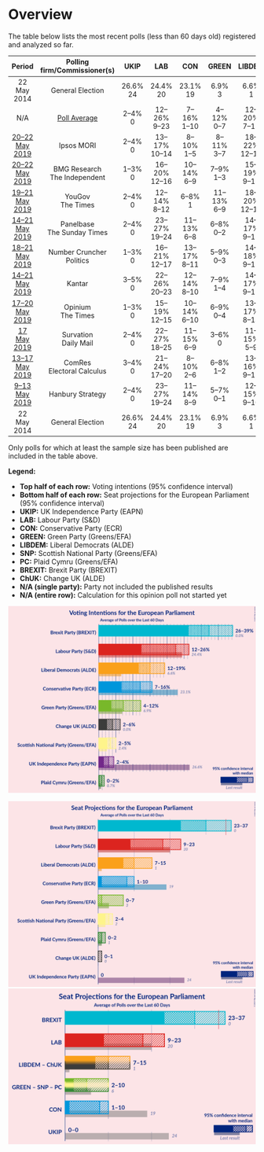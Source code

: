 # Overview

The table below lists the most recent polls (less than 60 days old) registered and analyzed so far.

| Period     | Polling firm/Commissioner(s) | UKIP | LAB | CON | GREEN | LIBDEM | SNP | PC | BREXIT | ChUK |
|:----------:|:----------------------------:|:--:|:--:|:--:|:--:|:--:|:--:|:--:|:--:|:--:|
| 22 May 2014 | General Election | 26.6% <br> 24 | 24.4% <br> 20 | 23.1% <br> 19 | 6.9% <br> 3 | 6.6% <br> 1 | 2.4% <br> 2 | 0.7% <br> 1 | 0.0% <br> 0 | 0.0% <br> 0 |
| N/A | [Poll Average](average.html) | 2–4% <br> 0 | 12–26% <br> 9–23 | 7–16% <br> 1–10 | 4–12% <br> 0–7 | 12–20% <br> 7–15 | 2–5% <br> 2–4 | 0–2% <br> 0–2 | 26–39% <br> 23–37 | 2–6% <br> 0 |
| [20–22 May 2019](2019-05-22-IpsosMORI.html) | Ipsos MORI | 2–4% <br> 0 | 13–17% <br> 10–14 | 8–10% <br> 1–5 | 8–11% <br> 3–7 | 18–22% <br> 12–19 | 2–4% <br> 2–3 | 0–1% <br> 0–1 | 32–37% <br> 29–35 | 2–4% <br> 0 |
| [20–22 May 2019](2019-05-22-BMGResearch.html) | BMG Research <br> The Independent | 1–3% <br> 0 | 16–20% <br> 12–16 | 10–14% <br> 6–9 | 7–9% <br> 1–3 | 15–19% <br> 9–12 | 2–4% <br> 2–3 | 1–2% <br> 1–2 | 32–37% <br> 29–34 | 3–5% <br> 0 |
| [19–21 May 2019](2019-05-21-YouGov.html) | YouGov <br> The Times | 2–4% <br> 0 | 12–14% <br> 8–12 | 6–8% <br> 1 | 11–13% <br> 6–9 | 18–20% <br> 12–15 | 2–4% <br> 2–3 | 1% <br> 1–2 | 35–38% <br> 33–37 | 3–5% <br> 0 |
| [14–21 May 2019](2019-05-21-Panelbase.html) | Panelbase <br> The Sunday Times | 2–4% <br> 0 | 23–27% <br> 19–24 | 11–13% <br> 6–8 | 6–8% <br> 0–2 | 14–17% <br> 9–11 | 3–5% <br> 3–4 | N/A <br> N/A | 28–32% <br> 25–30 | 2–4% <br> 0 |
| [18–21 May 2019](2019-05-21-NumberCruncherPolitics.html) | Number Cruncher Politics | 1–3% <br> 0 | 16–21% <br> 12–17 | 13–17% <br> 8–11 | 5–9% <br> 0–3 | 14–18% <br> 9–12 | 3–5% <br> 3–4 | 1–2% <br> 0–2 | 30–35% <br> 26–33 | 3–5% <br> 0 |
| [14–21 May 2019](2019-05-21-Kantar.html) | Kantar | 3–5% <br> 0 | 22–26% <br> 20–23 | 12–14% <br> 8–10 | 7–9% <br> 1–4 | 14–17% <br> 9–11 | 2–4% <br> 2–3 | 0–1% <br> 0 | 25–29% <br> 23–27 | 4–6% <br> 0 |
| [17–20 May 2019](2019-05-20-Opinium.html) | Opinium <br> The Times | 1–3% <br> 0 | 15–19% <br> 12–15 | 10–14% <br> 6–10 | 6–9% <br> 0–4 | 13–17% <br> 8–13 | N/A <br> N/A | N/A <br> N/A | 35–41% <br> 32–38 | 2–4% <br> 0 |
| [17 May 2019](2019-05-17-Survation.html) | Survation <br> Daily Mail | 2–4% <br> 0 | 22–27% <br> 18–25 | 11–15% <br> 6–9 | 3–6% <br> 0 | 11–15% <br> 5–9 | 3–6% <br> 2–5 | 1–2% <br> 0–2 | 28–34% <br> 25–32 | 2–4% <br> 0 |
| [13–17 May 2019](2019-05-17-ComRes.html) | ComRes <br> Electoral Calculus | 3–4% <br> 0 | 21–24% <br> 17–20 | 8–10% <br> 2–6 | 6–8% <br> 1–2 | 13–16% <br> 9–11 | 3–4% <br> 2–3 | 1% <br> 1 | 32–34% <br> 30–33 | 5–6% <br> 0 |
| [9–13 May 2019](2019-05-13-HanburyStrategy.html) | Hanbury Strategy | 2–4% <br> 0 | 23–27% <br> 19–24 | 11–14% <br> 8–9 | 5–7% <br> 0–1 | 12–15% <br> 9–10 | 3–5% <br> 3–4 | 0–1% <br> 0 | 28–32% <br> 25–29 | 5–7% <br> 0–1 |
| 22 May 2014 | General Election | 26.6% <br> 24 | 24.4% <br> 20 | 23.1% <br> 19 | 6.9% <br> 3 | 6.6% <br> 1 | 2.4% <br> 2 | 0.7% <br> 1 | 0.0% <br> 0 | 0.0% <br> 0 |

Only polls for which at least the sample size has been published are included in the table above.

**Legend:**
+ **Top half of each row:** Voting intentions (95% confidence interval)
+ **Bottom half of each row:** Seat projections for the European Parliament (95% confidence interval)
+ **UKIP:** UK Independence Party (EAPN)
+ **LAB:** Labour Party (S&D)
+ **CON:** Conservative Party (ECR)
+ **GREEN:** Green Party (Greens/EFA)
+ **LIBDEM:** Liberal Democrats (ALDE)
+ **SNP:** Scottish National Party (Greens/EFA)
+ **PC:** Plaid Cymru (Greens/EFA)
+ **BREXIT:** Brexit Party (BREXIT)
+ **ChUK:** Change UK (ALDE)
+ **N/A (single party):** Party not included the published results
+ **N/A (entire row):** Calculation for this opinion poll not started yet


![Graph with voting intentions not yet produced](average.png "Voting Intentions")

![Graph with seats not yet produced](average-seats.png "Seats")
![Graph with coalitions seats not yet produced](average-coalitions-seats.png "Coalitions Seats")
